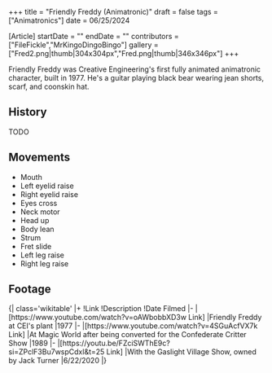 +++
title = "Friendly Freddy (Animatronic)"
draft = false
tags = ["Animatronics"]
date = 06/25/2024

[Article]
startDate = ""
endDate = ""
contributors = ["FileFickle","MrKingoDingoBingo"]
gallery = ["Fred2.png|thumb|304x304px","Fred.png|thumb|346x346px"]
+++


Friendly Freddy was Creative Engineering's first fully animated animatronic character, built in 1977. He's a guitar playing black bear wearing jean shorts, scarf, and coonskin hat.

<h2> History </h2>
TODO

<h2> Movements </h2>

* Mouth
* Left eyelid raise
* Right eyelid raise
* Eyes cross
* Neck motor
* Head up
* Body lean
* Strum
* Fret slide
* Left leg raise
* Right leg raise






<h2> Footage </h2>
{| class='wikitable'
|+
!Link
!Description
!Date Filmed
|-
|[https://www.youtube.com/watch?v=oAWbobbXD3w Link]
|Friendly Freddy at CEI's plant
|1977
|-
|[https://www.youtube.com/watch?v=4SGuAcfVX7k Link]
|At Magic World after being converted for the Confederate Critter Show
|1989
|-
|[https://youtu.be/FZciSWThE9c?si=ZPclF3Bu7wspCdxl&t=25 Link]
|With the Gaslight Village Show, owned by Jack Turner
|6/22/2020
|}